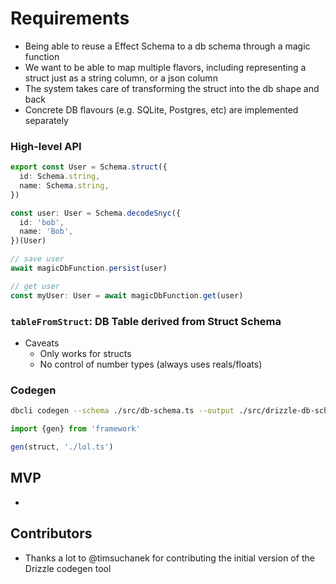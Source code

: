 # Requirements

<!-- - Being able to map a Effect Schema to a db schema -->

- Being able to reuse a Effect Schema to a db schema through a magic function
- We want to be able to map multiple flavors, including representing a struct just as a string column, or a json column
- The system takes care of transforming the struct into the db shape and back
- Concrete DB flavours (e.g. SQLite, Postgres, etc) are implemented separately

### High-level API

```ts
export const User = Schema.struct({
  id: Schema.string,
  name: Schema.string,
})

const user: User = Schema.decodeSnyc({
  id: 'bob',
  name: 'Bob',
})(User)

// save user
await magicDbFunction.persist(user)

// get user
const myUser: User = await magicDbFunction.get(user)
```

### `tableFromStruct`: DB Table derived from Struct Schema

- Caveats
  - Only works for structs
  - No control of number types (always uses reals/floats)

### Codegen

```bash
dbcli codegen --schema ./src/db-schema.ts --output ./src/drizzle-db-schema.ts
```

```ts
import {gen} from 'framework'

gen(struct, './lol.ts')
```

## MVP
- 

## Contributors

- Thanks a lot to @timsuchanek for contributing the initial version of the Drizzle codegen tool